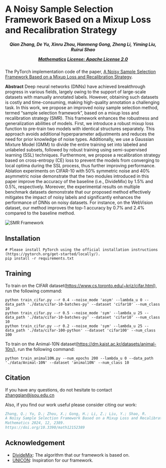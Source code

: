 # A Noisy Sample Selection Framework Based on a Mixup Loss and Recalibration Strategy

<h5 align="center">

*Qian Zhang, De Yu, Xinru Zhou, Hanmeng Gong, Zheng Li, Yiming Liu, Ruirui Shao* 

[Mathematics](https://doi.org/10.3390/math12152389)
[License: Apache License 2.0](https://github.com/LanXiaoPang613/SMR/blob/main/LICENSE)

</h5>

The PyTorch implementation code of the paper, [A Noisy Sample Selection Framework Based on a Mixup Loss and Recalibration Strategy](https://doi.org/10.3390/math12152389).

**Abstract**
Deep neural networks (DNNs) have achieved breakthrough progress in various fields, largely owing to the support of large-scale datasets with manually annotated labels. However, obtaining such datasets is costly and time-consuming, making high-quality annotation a challenging task. In this work, we propose an improved noisy sample selection method, termed “sample selection framework”, based on a mixup loss and recalibration strategy (SMR). This framework enhances the robustness and generalization abilities of models. First, we introduce a robust mixup loss function to pre-train two models with identical structures separately. This approach avoids additional hyperparameter adjustments and reduces the need for prior knowledge of noise types. Additionally, we use a Gaussian Mixture Model (GMM) to divide the entire training set into labeled and unlabeled subsets, followed by robust training using semi-supervised learning (SSL) techniques. Furthermore, we propose a recalibration strategy based on cross-entropy (CE) loss to prevent the models from converging to local optima during the SSL process, thus further improving performance. Ablation experiments on CIFAR-10 with 50% symmetric noise and 40% asymmetric noise demonstrate that the two modules introduced in this paper improve the accuracy of the baseline (i.e., DivideMix) by 1.5% and 0.5%, respectively. Moreover, the experimental results on multiple benchmark datasets demonstrate that our proposed method effectively mitigates the impact of noisy labels and significantly enhances the performance of DNNs on noisy datasets. For instance, on the WebVision dataset, our method improves the top-1 accuracy by 0.7% and 2.4% compared to the baseline method.

![SMR Framework](./framework.tiff)

[//]: # (<img src="./framework.tiff" alt="SMR Framework" style="margin-left: 10px; margin-right: 50px;"/>)

## Installation

```shell
# Please install PyTorch using the official installation instructions (https://pytorch.org/get-started/locally/).
pip install -r requirements.txt
```

## Training

To train on the CIFAR dataset(https://www.cs.toronto.edu/~kriz/cifar.html), run the following command:

```shell
python train_cifar.py --r 0.4 --noise_mode 'asym' --lambda_u 0 --data_path './data/cifar-10-batches-py' --dataset 'cifar10' --num_class 10
python train_cifar.py --r 0.5 --noise_mode 'sym' --lambda_u 25 --data_path './data/cifar-10-batches-py' --dataset 'cifar10' --num_class 10
python train_cifar.py --r 0.2 --noise_mode 'sym' --lambda_u 25 --data_path './data/cifar-100-python' --dataset 'cifar100' --num_class 100
```

To train on the Animal-10N dataset(https://dm.kaist.ac.kr/datasets/animal-10n/), run the following command:

```shell
python train_animal10N.py --num_epochs 200 --lambda_u 0 --data_path './data/Animal-10N' --dataset 'animal10N' --num_class 10
```


## Citation

If you have any questions, do not hesitate to contact zhangqian@jsou.edu.cn

Also, if you find our work useful please consider citing our work:

```bibtex
Zhang, Q.; Yu, D.; Zhou, X.; Gong, H.; Li, Z.; Liu, Y.; Shao, R.
A Noisy Sample Selection Framework Based on a Mixup Loss and Recalibration Strategy.
Mathematics 2024, 12, 2389.
https://doi.org/10.3390/math12152389
```

## Acknowledgement

* [DivideMix](https://github.com/LiJunnan1992/DivideMix): The algorithm that our framework is based on.
* [UNICON](https://github.com/nazmul-karim170/UNICON-Noisy-Label): Inspiration for our framework.

